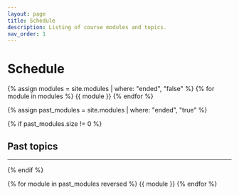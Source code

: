 ```yaml
---
layout: page
title: Schedule
description: Listing of course modules and topics.
nav_order: 1
---
```


# Schedule
{% assign modules = site.modules | where: "ended", "false" %}
{% for module in modules %}
{{ module }}
{% endfor %}

{% assign past_modules = site.modules | where: "ended", "true" %}

{% if past_modules.size != 0 %}
## Past topics

----------
{% endif %}

{% for module in past_modules reversed %}
{{ module }}
{% endfor %}
